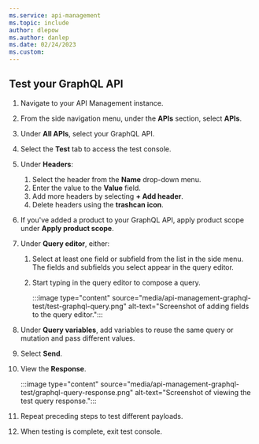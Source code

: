 ```yaml
---
ms.service: api-management
ms.topic: include
author: dlepow
ms.author: danlep
ms.date: 02/24/2023
ms.custom: 
---
```


## Test your GraphQL API

1. Navigate to your API Management instance.
1. From the side navigation menu, under the **APIs** section, select **APIs**.
1. Under **All APIs**, select your GraphQL API.
1. Select the **Test** tab to access the test console. 
1. Under **Headers**:
    1. Select the header from the **Name** drop-down menu.
    1. Enter the value to the **Value** field.
    1. Add more headers by selecting **+ Add header**.
    1. Delete headers using the **trashcan icon**.
1. If you've added a product to your GraphQL API, apply product scope under **Apply product scope**.
1. Under **Query editor**, either:
    1. Select at least one field or subfield from the list in the side menu. The fields and subfields you select appear in the query editor.
    1. Start typing in the query editor to compose a query.
    
        :::image type="content" source="media/api-management-graphql-test/test-graphql-query.png" alt-text="Screenshot of adding fields to the query editor.":::

1. Under **Query variables**, add variables to reuse the same query or mutation and pass different values.
1. Select **Send**.
1. View the **Response**.

    :::image type="content" source="media/api-management-graphql-test/graphql-query-response.png" alt-text="Screenshot of viewing the test query response.":::

1. Repeat preceding steps to test different payloads.
1. When testing is complete, exit test console.